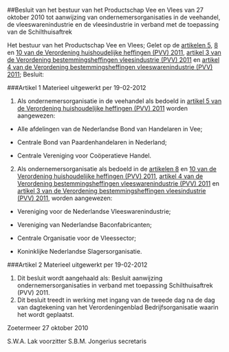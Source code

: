 <meta http-equiv='Content-Type' content='text/html; charset=utf-8' />

##Besluit van het bestuur van het Productschap Vee en Vlees van 27 oktober 2010 tot aanwijzing van ondernemersorganisaties in de veehandel, de vleeswarenindustrie en de vleesindustrie in verband met de toepassing van de Schilthuisaftrek

Het bestuur van het Productschap Vee en Vlees; 
Gelet op de [artikelen 5](../../../../../../../../../../pbo/verordening/huishoudelijke/heffingen/(pvv)/2011/BWBR0029465/README.md), [8](../../../../../../../../../../pbo/verordening/huishoudelijke/heffingen/(pvv)/2011/BWBR0029465/README.md) en [10 van de Verordening huishoudelijke heffingen (PVV) 2011](../../../../../../../../../../pbo/verordening/huishoudelijke/heffingen/(pvv)/2011/BWBR0029465/README.md), [artikel 3 van de Verordening bestemmingsheffingen vleesindustrie (PVV) 2011](../../../../../../../../../../pbo/verordening/bestemmingsheffingen/vleesindustrie/(pvv)/2011/BWBR0031319/README.md) en [artikel 4 van de Verordening bestemmingsheffingen vleeswarenindustrie (PVV) 2011](../../../../../../../../../../pbo/verordening/bestemmingsheffingen/vleeswarenindustrie/(pvv)/2011/BWBR0031326/README.md);
Besluit: 

###Artikel  1 
Materieel uitgewerkt per 19-02-2012 

1.  Als ondernemersorganisatie in de veehandel als bedoeld in [artikel 5 van de Verordening huishoudelijke heffingen (PVV) 2011](../../../../../../../../../../pbo/verordening/huishoudelijke/heffingen/(pvv)/2011/BWBR0029465/README.md) worden aangewezen: 

- Alle afdelingen van de Nederlandse Bond van Handelaren in Vee; 

- Centrale Bond van Paardenhandelaren in Nederland; 

- Centrale Vereniging voor Coöperatieve Handel. 
2.  Als ondernemersorganisatie als bedoeld in de [artikelen 8](../../../../../../../../../../pbo/verordening/huishoudelijke/heffingen/(pvv)/2011/BWBR0029465/README.md) en [10 van de Verordening huishoudelijke heffingen (PVV) 2011](../../../../../../../../../../pbo/verordening/huishoudelijke/heffingen/(pvv)/2011/BWBR0029465/README.md), [artikel 4 van de Verordening bestemmingsheffingen vleeswarenindustrie (PVV) 2011](../../../../../../../../../../pbo/verordening/bestemmingsheffingen/vleeswarenindustrie/(pvv)/2011/BWBR0031326/README.md) en [artikel 3 van de Verordening bestemmingsheffingen vleesindustrie (PVV) 2011](../../../../../../../../../../pbo/verordening/bestemmingsheffingen/vleesindustrie/(pvv)/2011/BWBR0031319/README.md), worden aangewezen: 

- Vereniging voor de Nederlandse Vleeswarenindustrie; 

- Vereniging van Nederlandse Baconfabricanten; 

- Centrale Organisatie voor de Vleessector; 

- Koninklijke Nederlandse Slagersorganisatie. 

###Artikel  2 
Materieel uitgewerkt per 19-02-2012 

1.  Dit besluit wordt aangehaald als: Besluit aanwijzing ondernemersorganisaties in verband met toepassing Schilthuisaftrek (PVV) 2011. 
2.  Dit besluit treedt in werking met ingang van de tweede dag na de dag van dagtekening van het Verordeningenblad Bedrijfsorganisatie waarin het wordt geplaatst.

Zoetermeer 
27 oktober 2010 

S.W.A. Lak 
voorzitter 
S.B.M. Jongerius secretaris  
